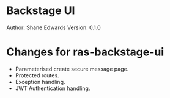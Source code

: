 Backstage UI
============================

Author: Shane Edwards
Version: 0.1.0

Changes for ras-backstage-ui
============================================
* Parameterised create secure message page.
* Protected routes.
* Exception handling.
* JWT Authentication handling.
